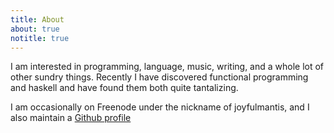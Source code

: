```yaml
---
title: About
about: true
notitle: true
---
```

I am interested in programming, language, music, writing, and a whole lot of other sundry things.
Recently I have discovered functional programming and haskell and have found them both quite tantalizing.

I am occasionally on Freenode under the nickname of joyfulmantis, and I also maintain a [Github profile](https://github.com/joyfulmantis)
